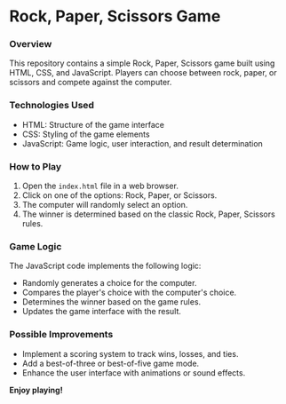 # Rock, Paper, Scissors Game

### Overview
This repository contains a simple Rock, Paper, Scissors game built using HTML, CSS, and JavaScript. Players can choose between rock, paper, or scissors and compete against the computer.

### Technologies Used
* HTML: Structure of the game interface
* CSS: Styling of the game elements
* JavaScript: Game logic, user interaction, and result determination

### How to Play
1. Open the `index.html` file in a web browser.
2. Click on one of the options: Rock, Paper, or Scissors.
3. The computer will randomly select an option.
4. The winner is determined based on the classic Rock, Paper, Scissors rules.

### Game Logic
The JavaScript code implements the following logic:
* Randomly generates a choice for the computer.
* Compares the player's choice with the computer's choice.
* Determines the winner based on the game rules.
* Updates the game interface with the result.

### Possible Improvements
* Implement a scoring system to track wins, losses, and ties.
* Add a best-of-three or best-of-five game mode.
* Enhance the user interface with animations or sound effects.

**Enjoy playing!**

